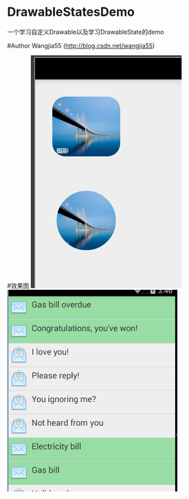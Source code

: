 # DrawableStatesDemo
一个学习自定义Drawable以及学习DrawableState的demo

#Author
Wangjia55 (http://blog.csdn.net/wangjia55)

#效果图
![icon](https://github.com/wangjia55/DrawableStatesDemo/blob/master/screenshot1.png)
![icon](https://github.com/wangjia55/DrawableStatesDemo/blob/master/screenshot2.png)

